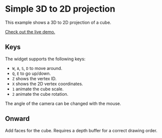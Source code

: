 # Simple 3D to 2D projection

This example shows a 3D to 2D projection of a cube.

[Check out the live demo.](https://darkeclipz.github.io/simple-3d-to-2d-projection/)

## Keys

The widget supports the following keys:

 * `W`, `A`, `S`, `D` to move around.
 * `Q`, `E` to go up/down.
 * `Z` shows the vertex ID.
 * `X` shows the 2D vertex coordinates.
 * `1` animate the cube scale.
 * `2` animate the cube rotation.

 The angle of the camera can be changed with the mouse.

## Onward

Add faces for the cube. Requires a depth buffer for a correct drawing order.